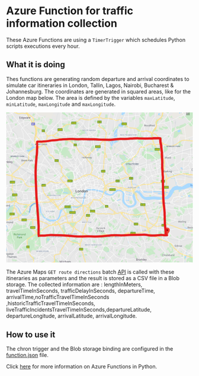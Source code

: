 # Azure Function for traffic information collection

These Azure Functions are using a `TimerTrigger` which schedules Python scripts executions every hour. 

## What it is doing

Thes functions are generating random departure and arrival coordinates to simulate car itineraries in London, Tallin, Lagos, Nairobi, Bucharest & Johannesburg. The coordinates are generated in  squared areas, like for the London map below. The area is defined by the variables `maxLatitude`, `minLatitude`, `maxLongitude` and `maxLongitude`.


![London-area](img/London.png)


The Azure Maps `GET route directions` batch [API](https://docs.microsoft.com/en-us/rest/api/maps/route/postroutedirectionsbatch) is called with these itineraries as parameters and the result is stored as a CSV file in a Blob storage. The collected information are : 
lengthInMeters, travelTimeInSeconds, trafficDelayInSeconds, departureTime, arrivalTime,noTrafficTravelTimeInSeconds ,historicTrafficTravelTimeInSeconds, liveTrafficIncidentsTravelTimeInSeconds,departureLatitude, departureLongitude, arrivalLatitude, arrivalLongitude.


## How to use it

The chron trigger and the Blob storage binding are configured in the [function.json](function.json) file.

Click [here](https://docs.microsoft.com/en-us/azure/python/tutorial-vs-code-serverless-python-01) for more information on Azure Functions in Python.
